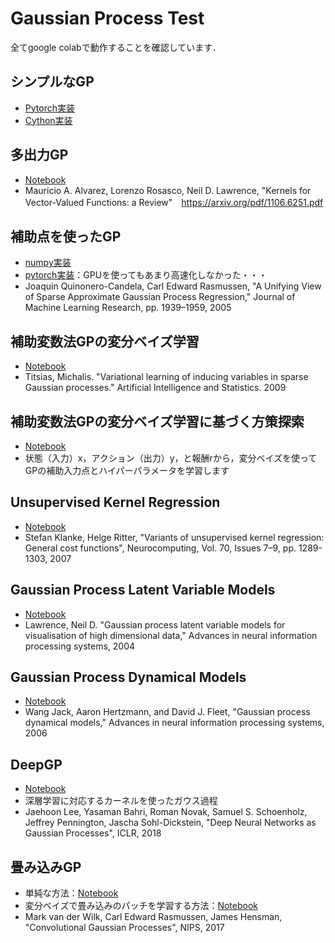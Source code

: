 # Gaussian Process Test
全てgoogle colabで動作することを確認しています．

## シンプルなGP
- [Pytorch実装](gp_torch.ipynb)
- [Cython実装](gp.ipynb)

## 多出力GP
- [Notebook](MultiOutputGP.ipynb)
- Mauricio A. Alvarez, Lorenzo Rosasco, Neil D. Lawrence, "Kernels for Vector-Valued Functions: a Review"　https://arxiv.org/pdf/1106.6251.pdf

## 補助点を使ったGP
- [numpy実装](sor_gp_np.ipynb)
- [pytorch実装](sor_gp.ipynb)：GPUを使ってもあまり高速化しなかった・・・
- Joaquin Quinonero-Candela, Carl Edward Rasmussen, "A Unifying View of Sparse Approximate Gaussian Process Regression," Journal of Machine Learning Research, pp. 1939–1959, 2005

## 補助変数法GPの変分ベイズ学習
- [Notebook](vbgp.ipynb)
- Titsias, Michalis. "Variational learning of inducing variables in sparse Gaussian processes." Artificial Intelligence and Statistics. 2009


## 補助変数法GPの変分ベイズ学習に基づく方策探索
- [Notebook](vbgp_policy_serch.ipynb)
- 状態（入力）x，アクション（出力）y，と報酬rから，変分ベイズを使ってGPの補助入力点とハイパーパラメータを学習します

## Unsupervised Kernel Regression
- [Notebook](ukr.ipynb)
- Stefan Klanke, Helge Ritter, "Variants of unsupervised kernel regression: General cost functions", Neurocomputing, Vol. 70, Issues 7–9, pp. 1289-1303, 2007 


## Gaussian Process Latent Variable Models
- [Notebook](gplvm.ipynb)
- Lawrence, Neil D. "Gaussian process latent variable models for visualisation of high dimensional data," Advances in neural information processing systems, 2004

## Gaussian Process Dynamical Models
- [Notebook](gpdm.ipynb)
- Wang Jack, Aaron Hertzmann, and David J. Fleet, "Gaussian process dynamical models," Advances in neural information processing systems, 2006

## DeepGP
- [Notebook](deep_gp_torch.ipynb)
- 深層学習に対応するカーネルを使ったガウス過程
- Jaehoon Lee, Yasaman Bahri, Roman Novak, Samuel S. Schoenholz, Jeffrey Pennington, Jascha Sohl-Dickstein, "Deep Neural Networks as Gaussian Processes", ICLR, 2018

## 畳み込みGP
- 単純な方法：[Notebook](conv_gp_torch.ipynb)
- 変分ベイズで畳み込みのパッチを学習する方法：[Notebook](conv_vbgp.ipynb)
- Mark van der Wilk, Carl Edward Rasmussen, James Hensman, "Convolutional Gaussian Processes", NIPS, 2017
